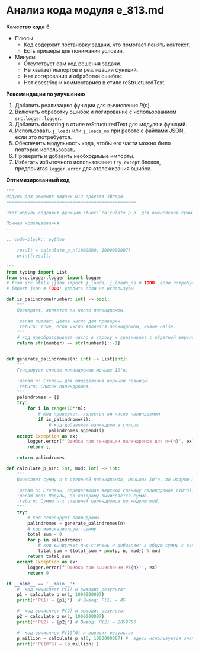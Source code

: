 # Анализ кода модуля e_813.md

**Качество кода**
6
- Плюсы
    - Код содержит постановку задачи, что помогает понять контекст.
    - Есть примеры для понимания условия.
- Минусы
    - Отсутствует сам код решения задачи.
    - Не хватает импортов и реализации функций.
    - Нет логирования и обработки ошибок.
    - Нет docstring и комментариев в стиле reStructuredText.

**Рекомендации по улучшению**
1.  Добавить реализацию функции для вычисления $P(n)$.
2.  Включить обработку ошибок и логирование с использованием `src.logger.logger`.
3.  Добавить docstring в стиле reStructuredText для модуля и функций.
4.  Использовать `j_loads` или `j_loads_ns` при работе с файлами JSON, если это потребуется.
5.  Обеспечить модульность кода, чтобы его части можно было повторно использовать.
6.  Проверить и добавить необходимые импорты.
7.  Избегать избыточного использования `try-except` блоков, предпочитая `logger.error` для отслеживания ошибок.

**Оптимизированный код**
```python
"""
Модуль для решения задачи 813 проекта Эйлера.
=================================================

Этот модуль содержит функцию :func:`calculate_p_n` для вычисления суммы n-х степеней палиндромов, меньших 10^n.

Пример использования
--------------------

.. code-block:: python

    result = calculate_p_n(1000000, 1000000007)
    print(result)

"""
from typing import List
from src.logger.logger import logger
# from src.utils.jjson import j_loads, j_loads_ns # TODO: если потребуется, расскоментировать
# import json # TODO: удалить если не используем

def is_palindrome(number: int) -> bool:
    """
    Проверяет, является ли число палиндромом.

    :param number: Целое число для проверки.
    :return: True, если число является палиндромом, иначе False.
    """
    # код преобразовывает число в строку и сравнивает с обратной версией
    return str(number) == str(number)[::-1]


def generate_palindromes(n: int) -> List[int]:
    """
    Генерирует список палиндромов меньше 10^n.

    :param n: Степень для определения верхней границы.
    :return: Список палиндромов.
    """
    palindromes = []
    try:
        for i in range(10**n):
            # Код проверяет, является ли число палиндромом
            if is_palindrome(i):
                # код добавляет палиндром в список
                palindromes.append(i)
    except Exception as ex:
        logger.error(f'Ошибка при генерации палиндромов для n={n}', ex)
        return []

    return palindromes

def calculate_p_n(n: int, mod: int) -> int:
    """
    Вычисляет сумму n-х степеней палиндромов, меньших 10^n, по модулю mod.

    :param n: Степень, определяющая верхнюю границу палиндромов (10^n).
    :param mod: Модуль, по которому вычисляется сумма.
    :return: Сумма n-х степеней палиндромов по модулю mod.
    """
    try:
        # Код генерирует палиндромы
        palindromes = generate_palindromes(n)
        # код инициализирует сумму
        total_sum = 0
        for p in palindromes:
            # код вычисляет n-ю степень и добавляет в общую сумму с взятием остатка по модулю
            total_sum = (total_sum + pow(p, n, mod)) % mod
        return total_sum
    except Exception as ex:
        logger.error(f'Ошибка при вычислении P({n})', ex)
        return 0

if __name__ == '__main__':
    #  код вычисляет P(1) и выводит результат
    p1 = calculate_p_n(1, 1000000007)
    print(f'P(1) = {p1}')  # Вывод: P(1) = 45

    #  код вычисляет P(2) и выводит результат
    p2 = calculate_p_n(2, 1000000007)
    print(f'P(2) = {p2}') # Вывод: P(2) = 2059750

    #  код вычисляет P(10^6) и выводит результат
    p_million = calculate_p_n(6, 1000000007) #  здесь используется значение 6, так как 10^6 уже передается в функцию
    print(f'P(10^6) = {p_million}')
```